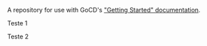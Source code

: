 A repository for use with GoCD's ["Getting Started" documentation](https://www.go.cd/getting-started/part-1/).

Teste 1

Teste 2